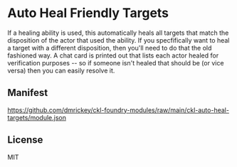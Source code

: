 # Auto Heal Friendly Targets

If a healing ability is used, this automatically heals all targets that match the disposition of the actor that used the ability. If you specfifically want to heal a target with a different disposition, then you'll need to do that the old fashioned way. A chat card is printed out that lists each actor healed for verification purposes -- so if someone isn't healed that should be (or vice versa) then you can easily resolve it.

## Manifest

https://github.com/dmrickey/ckl-foundry-modules/raw/main/ckl-auto-heal-targets/module.json

## License

MIT
